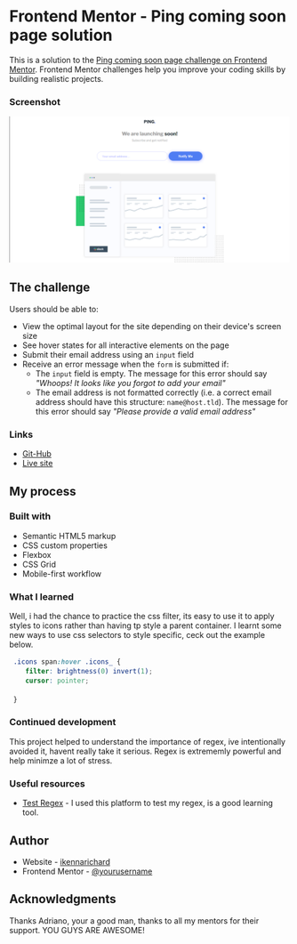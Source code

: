 # Frontend Mentor - Ping coming soon page solution

This is a solution to the [Ping coming soon page challenge on Frontend Mentor](https://www.frontendmentor.io/challenges/ping-single-column-coming-soon-page-5cadd051fec04111f7b848da). Frontend Mentor challenges help you improve your coding skills by building realistic projects. 

### Screenshot

![](./images/screenshot-page.png)



## The challenge

Users should be able to:

- View the optimal layout for the site depending on their device's screen size
- See hover states for all interactive elements on the page
- Submit their email address using an `input` field
- Receive an error message when the `form` is submitted if:
	- The `input` field is empty. The message for this error should say *"Whoops! It looks like you forgot to add your email"*
	- The email address is not formatted correctly (i.e. a correct email address should have this structure: `name@host.tld`). The message for this error should say *"Please provide a valid email address"*


### Links

- [Git-Hub](https://github.com/ikennarichard/ping-coming-soon-page)
- [Live site](https://ikennarichard.github.io/ping-coming-soon-page/)

## My process

### Built with

- Semantic HTML5 markup
- CSS custom properties
- Flexbox
- CSS Grid
- Mobile-first workflow

### What I learned

Well, i had the chance to practice the css filter, its easy to use it to apply styles to icons rather than having tp style a parent container.  I learnt some new ways to use css selectors to style specific, ceck out the example below.

```css
 .icons span:hover .icons_ {
    filter: brightness(0) invert(1);
    cursor: pointer;
    
 }
```


### Continued development

This project helped to understand the importance of regex, ive intentionally avoided it, havent really take it serious. Regex is extrememly powerful and help minimze a lot of stress.  

### Useful resources

- [Test Regex](https://regexr.com) - I used this platform to test my regex, is a good learning tool.

## Author

- Website - [ikennarichard](https://github.com/ikennarichard)
- Frontend Mentor - [@yourusername](https://www.frontendmentor.io/profile/ikennarichard)

## Acknowledgments

Thanks Adriano, your a good man, thanks to all my mentors for their support. YOU GUYS ARE AWESOME!
